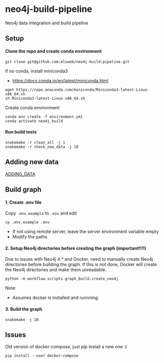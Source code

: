 # neo4j-build-pipeline

Neo4j data integration and build pipeline 

## Setup

#### Clone the repo and create conda environment

```
git clone git@github.com:elswob/neo4j-build-pipeline.git
```

If no conda, install miniconda3
- https://docs.conda.io/en/latest/miniconda.html

```
wget https://repo.anaconda.com/miniconda/Miniconda3-latest-Linux-x86_64.sh
sh Miniconda3-latest-Linux-x86_64.sh
```

Create conda environment

```
conda env create -f environment.yml
conda activate neo4j_build
```

#### Run build tests

```
snakemake -r clean_all -j 1
snakemake -r check_new_data -j 10
```

## Adding new data

[ADDING_DATA](ADDING_DATA.md)

## Build graph

#### 1. Create .env file

Copy `.env.example` to `.env` and edit

```
cp .env.example .env
```

- If not using remote server, leave the server environment variable empty 
- Modify the paths 

#### 2. Setup Neo4j directories before creating the graph (important!!!!)

Due to issues with Neo4j 4.* and Docker, need to manually create Neo4j directories before building the graph. If this is not done, Docker will create the Neo4j directories and make them unreadable.

```
python -m workflow.scripts.graph_build.create_neo4j
```

Note:
- Assumes docker is installed and runnning.

#### 3. Build the graph

```
snakemake -j 10
```

## Issues

Old version of docker-compose, just pip install a new one :)

```
pip install --user docker-compose
```

